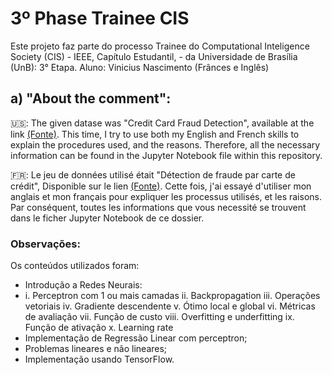 # 3º Phase Trainee CIS
Este projeto faz parte do processo Trainee do Computational Inteligence Society (CIS) - IEEE, Capítulo Estudantil, - da Universidade de Brasília (UnB): 3° Etapa. Aluno: Vinicius Nascimento (Frânces e Inglês)

## a) "About the comment":
🇺🇸: The given datase was "Credit Card Fraud Detection", available at the link [(Fonte)](https://drive.google.com/file/d/15Ejc7ttoyHERT8pj_s7GSTdpQCJ-MHao/view). This time, I try to use both my English and French skills to explain the procedures used, and the reasons. Therefore, all the necessary information can be found in the Jupyter Notebook file within this repository.

🇫🇷: Le jeu de données utilisé était "Détection de fraude par carte de crédit", Disponible sur le lien [(Fonte)](https://drive.google.com/file/d/15Ejc7ttoyHERT8pj_s7GSTdpQCJ-MHao/view). Cette fois, j'ai essayé d'utiliser mon anglais et mon français pour expliquer les processus utilisés, et les raisons. Par conséquent, toutes les informations que vous necessité se trouvent dans le ficher Jupyter Notebook de ce dossier.

### Observações:
Os conteúdos utilizados foram:
- Introdução a Redes Neurais:
- i. Perceptron com 1 ou mais camadas
  ii. Backpropagation
  iii. Operações vetoriais
  iv. Gradiente descendente
  v. Ótimo local e global
  vi. Métricas de avaliação
  vii. Função de custo
  viii. Overfitting e underfitting
  ix. Função de ativação
  x. Learning rate
 - Implementação de Regressão Linear com perceptron;
 - Problemas lineares e não lineares;
 - Implementação usando TensorFlow.
